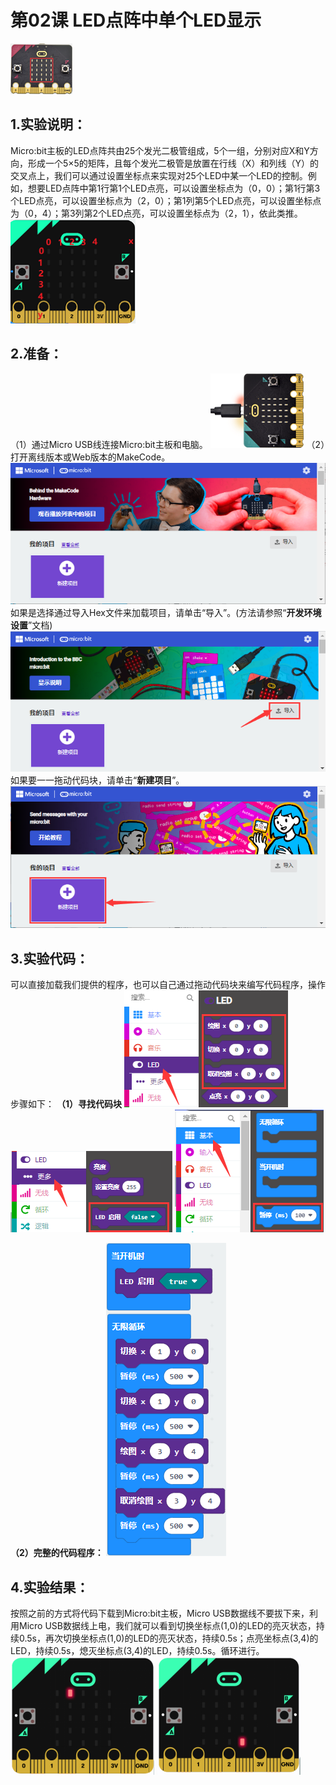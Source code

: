 # 第02课 LED点阵中单个LED显示
![Img](./media/img-20230324144711.png)

## 1.实验说明：                                                                                
 Micro:bit主板的LED点阵共由25个发光二极管组成，5个一组，分别对应X和Y方向，形成一个5×5的矩阵，且每个发光二极管是放置在行线（X）和列线（Y）的交叉点上，我们可以通过设置坐标点来实现对25个LED中某一个LED的控制。例如，想要LED点阵中第1行第1个LED点亮，可以设置坐标点为（0，0）；第1行第3个LED点亮，可以设置坐标点为（2，0）；第1列第5个LED点亮，可以设置坐标点为（0，4）；第3列第2个LED点亮，可以设置坐标点为（2，1），依此类推。
![Img](./media/img-20230324144720.png)

## 2.准备：                                                                                    
（1）通过Micro USB线连接Micro:bit主板和电脑。
![Img](./media/img-20230324143645.png)
（2）打开离线版本或Web版本的MakeCode。 
![Img](./media/img-20230417133819.png)
如果是选择通过导入Hex文件来加载项目，请单击“导入”。(方法请参照“**开发环境设置**”文档) 
![Img](./media/img-20230417133846.png)
如果要一一拖动代码块，请单击“**新建项目**”。
![Img](./media/img-20230417133911.png)

## 3.实验代码：                                                                                
可以直接加载我们提供的程序，也可以自己通过拖动代码块来编写代码程序，操作步骤如下：
**（1）寻找代码块**
![Img](./media/img-20230417135226.png)
![Img](./media/img-20230417135305.png)
![Img](./media/img-20230417135353.png)

**（2）完整的代码程序：**
![Img](./media/img-20230417135426.png)

## 4.实验结果：                                                                               
按照之前的方式将代码下载到Micro:bit主板，Micro USB数据线不要拔下来，利用Micro USB数据线上电，我们就可以看到切换坐标点(1,0)的LED的亮灭状态，持续0.5s，再次切换坐标点(1,0)的LED的亮灭状态，持续0.5s；点亮坐标点(3,4)的LED，持续0.5s，熄灭坐标点(3,4)的LED，持续0.5s。循环进行。
![Img](./media/img-20230327160717.png)
![Img](./media/img-20230327160721.png)


